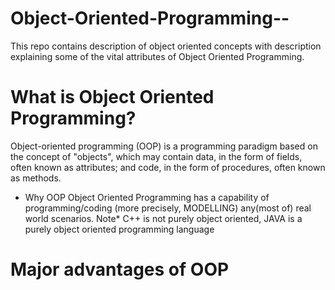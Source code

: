# Object-Oriented-Programming--
This repo contains description of object oriented concepts with description explaining some of the vital attributes of Object Oriented Programming.
# What is Object Oriented Programming?
Object-oriented programming (OOP) is a programming paradigm based on the concept of "objects", which may contain data, in the form of fields, often known as attributes; and code, in the form of procedures, often known as methods.
* Why OOP
Object Oriented Programming has a capability of programming/coding (more precisely, MODELLING) any(most of) real world scenarios. Note* C++ is not purely object oriented, JAVA is a purely object oriented programming language
# Major advantages of OOP
